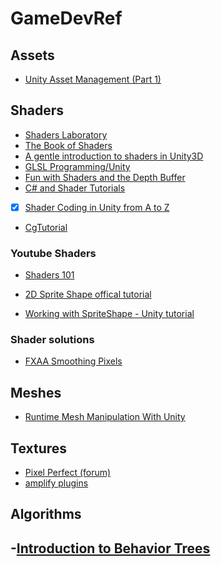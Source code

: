 # GameDevRef

## Assets
- [Unity Asset Management (Part 1)](https://starloopstudios.com/unity-asset-management/)

## Shaders
- [Shaders Laboratory](http://www.shaderslab.com/)
- [The Book of Shaders](https://thebookofshaders.com/)
- [A gentle introduction to shaders in Unity3D](http://www.alanzucconi.com/2015/06/10/a-gentle-introduction-to-shaders-in-unity3d/)
- [GLSL Programming/Unity](https://en.wikibooks.org/wiki/GLSL_Programming/Unity)
- [Fun with Shaders and the Depth Buffer](https://chrismflynn.wordpress.com/2012/09/06/fun-with-shaders-and-the-depth-buffer/)
- [C# and Shader Tutorials](https://catlikecoding.com/unity/tutorials/)
- [x] [Shader Coding in Unity from A to Z](https://medium.com/shader-coding-in-unity-from-a-to-z)

- [CgTutorial](http://developer.download.nvidia.com/CgTutorial/cg_tutorial_chapter01.html)

### Youtube Shaders
- [Shaders 101](https://www.youtube.com/watch?v=T-HXmQAMhG0)

- [2D Sprite Shape offical tutorial](https://docs.unity3d.com/Packages/com.unity.2d.spriteshape@1.0/manual/index.html)
- [Working with SpriteShape - Unity tutorial](https://learn.unity.com/tutorial/working-with-spriteshape#)

### Shader solutions
- [FXAA Smoothing Pixels](https://catlikecoding.com/unity/tutorials/advanced-rendering/fxaa/)

## Meshes
- [Runtime Mesh Manipulation With Unity](https://www.raywenderlich.com/3169311-runtime-mesh-manipulation-with-unity)

## Textures
- [Pixel Perfect (forum)](https://forum.unity.com/threads/the-best-pixel-perfect-method.509323/)
- [amplify plugins](http://wiki.amplify.pt/)

## Algorithms 

-[Introduction to Behavior Trees](https://web.archive.org/web/20140723035304/http://www.altdev.co/2011/02/24/introduction-to-behavior-trees/)
-
